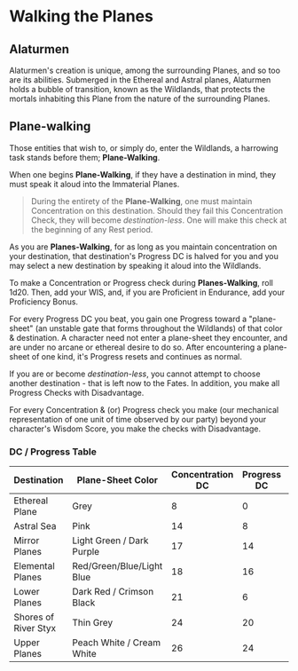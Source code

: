 # Walking the Planes
## Alaturmen
Alaturmen's creation is unique, among the surrounding Planes, and so too are its abilities. Submerged in the Ethereal and Astral planes, Alaturmen holds a bubble of transition, known as the Wildlands, that protects the mortals inhabiting this Plane from the nature of the surrounding Planes.

## Plane-walking
Those entities that wish to, or simply do, enter the Wildlands, a harrowing task stands before them; **Plane-Walking**.

When one begins **Plane-Walking**, if they have a destination in mind, they must speak it aloud into the Immaterial Planes. 

> During the entirety of the **Plane-Walking**, one must maintain Concentration on this destination. Should they fail this Concentration Check, they will become *destination-less*.
> One will make this check at the beginning of any Rest period. 

As you are **Planes-Walking**, for as long as you maintain concentration on your destination, that destination's Progress DC is halved for you and you may select a new destination by speaking it aloud into the Wildlands. 

To make a Concentration or Progress check during **Planes-Walking**, roll 1d20. Then, add your WIS, and, if you are Proficient in Endurance, add your Proficiency Bonus. 

For every Progress DC you beat, you gain one Progress toward a "plane-sheet" (an unstable gate that forms throughout the Wildlands) of that color & destination. A character need not enter a plane-sheet they encounter, and are under no arcane or ethereal desire to do so. After encountering a plane-sheet of one kind, it's Progress resets and continues as normal.

If you are or become *destination-less*, you cannot attempt to choose another destination - that is left now to the Fates. In addition, you make all Progress Checks with Disadvantage.

For every Concentration & (or) Progress check you make (our mechanical representation of one unit of time observed by our party) beyond your character's Wisdom Score, you make the checks with Disadvantage.

### DC / Progress Table

| Destination          | Plane-Sheet Color         | Concentration DC | Progress DC | Progress Required |
|----------------------|---------------------------|------------------|-------------|-------------------|
| Ethereal Plane       | Grey                      | 8                | 0           | 3                |
| Astral Sea           | Pink                      | 14               | 8           | 5                 |
| Mirror Planes        | Light Green / Dark Purple | 17               | 14          | 9                |
| Elemental Planes     | Red/Green/Blue/Light Blue | 18               | 16          | 7                 |
| Lower Planes         | Dark Red / Crimson Black  | 21               | 6           | 6                 |
| Shores of River Styx | Thin Grey                 | 24               | 20          | 8                 |
| Upper Planes         | Peach White / Cream White | 26               | 24          | 24                |
